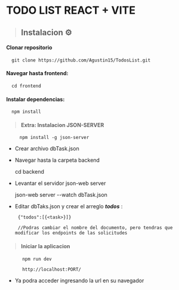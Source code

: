 # TODO LIST REACT + VITE 

> ## Instalacion ⚙ 

#### Clonar repositorio 

      git clone https://github.com/Agustin15/TodosList.git
 
 #### Navegar hasta frontend:
 
      cd frontend          

#### Instalar dependencias:

      npm install

 > #### Extra: Instalacion JSON-SERVER
 
         npm install -g json-server

 -  Crear archivo dbTask.json
  
 - Navegar hasta la carpeta backend

    cd backend  
  
 - Levantar el servidor json-web server

     json-web server --watch dbTask.json
             
 -  Editar dbTaks.json y crear el arreglo ***todos***  :
   
         {"todos":[{<task>}]}

         //Podras cambiar el nombre del documento, pero tendras que modificar los endpoints de las solicitudes 
    
   > #### Iniciar la aplicacion

          npm run dev 
    
          http://localhost:PORT/
      
   - Ya podra acceder ingresando la url en su navegador
  
 
 



